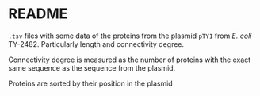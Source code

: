 # README

`.tsv` files with some data of the proteins from the plasmid `pTY1` from _E. coli_ TY-2482. Particularly length and connectivity degree.

Connectivity degree is measured as the number of proteins with the exact same sequence as the sequence from the plasmid.

Proteins are sorted by their position in the plasmid